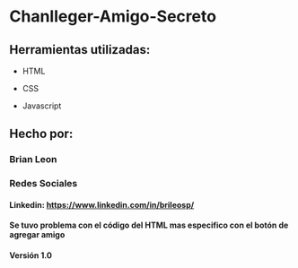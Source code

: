 # Chanlleger-Amigo-Secreto

## Herramientas utilizadas:

* HTML

* CSS

* Javascript

## Hecho por:

### Brian Leon 

### Redes Sociales

#### Linkedin: https://www.linkedin.com/in/brileosp/

#### Se tuvo problema con el código del HTML mas especifico con el botón de agregar amigo 

#### Versión 1.0
